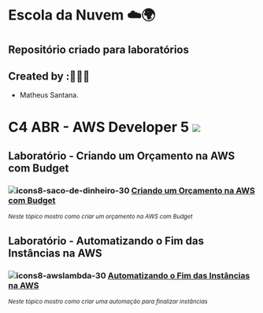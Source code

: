 # Escola da Nuvem ☁️🌍

## Repositório criado para laboratórios 

## Created by :🙋🏾‍♂️

- Matheus Santana.

# C4 ABR - AWS Developer 5 <img src="https://img.shields.io/badge/Em%20Andamento-8A2BE2"/>

## Laboratório - Criando um Orçamento na AWS com Budget

###  ![icons8-saco-de-dinheiro-30](https://github.com/user-attachments/assets/ef130703-01f3-4a05-9a40-859412d180a0) [Criando um Orçamento na AWS com Budget](labs/budget-orcamento-aws)

<sub> _Neste tópico mostro como criar um orçamento na AWS com Budget_ </sub>

## Laboratório - Automatizando o Fim das Instâncias na AWS

###  ![icons8-awslambda-30](https://github.com/user-attachments/assets/c13e2a56-909a-407c-b9b8-b5a93433c9c6) [Automatizando o Fim das Instâncias na AWS](https://github.com/maathewssantana/aws-cloud-developer-dva-c02/blob/main/labs/Laborat%C3%B3rio%20-%20Criando%20um%20Or%C3%A7amento%20na%20AWS%20com%20Budget.md)

<sub> _Neste tópico mostro como criar uma automação para finalizar instâncias_ </sub>
